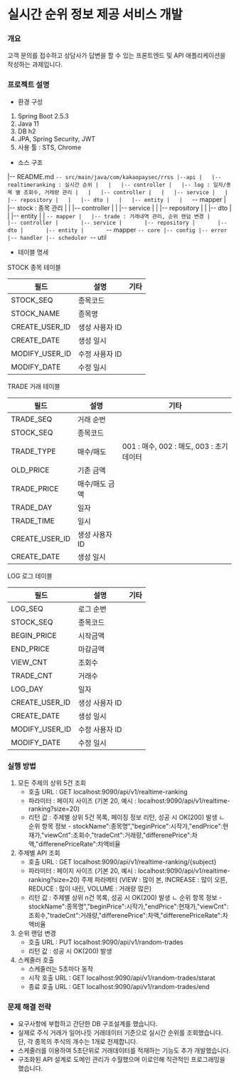 # 실시간 순위 정보 제공 서비스 개발
 
### 개요
고객 문의를 접수하고 상담사가 답변을 할 수 있는 프론트엔드 및 API 애플리케이션을 작성하는 과제입니다.


### 프로젝트 설명
* 환경 구성
1. Spring Boot 2.5.3
2. Java 11
3. DB h2
4. JPA, Spring Security, JWT
4. 사용 툴 : STS, Chrome

* 소스 구조

|-- README.md
`-- src/main/java/com/kakaopaysec/rrss
    |--api
    |   |-- realtimeranking : 실시간 순위
    |   |   |-- controller
    |   |-- log : 일자/종목 별 조회수, 거래량 관리
    |   |   |-- controller
	|   |   |-- service
	|	|   |-- repository
	|	|   |-- dto
	|	|   |-- entity
	|   |   `-- mapper
    |   |-- stock : 종목 관리
    |   |   |-- controller
	|   |   |-- service
	|	|   |-- repository
	|	|   |-- dto
	|	|   |-- entity
	|   |   `-- mapper
    |   |-- trade : 거래내역 관리, 순위 랜덤 변경
    |       |-- controller
	|       |-- service
	|		|-- repository
	|		|-- dto
	|		|-- entity
	|       `-- mapper
    `-- core
        |-- config
        |-- error
        |-- handler
        |-- scheduler
        `-- util
        
    
* 테이블 명세

STOCK 종목 테이블

| 필드           | 설명           | 기타 |
|----------------|----------------|------|
| STOCK_SEQ      | 종목코드       |      |
| STOCK_NAME     | 종목명         |      |
| CREATE_USER_ID | 생성 사용자 ID |      |
| CREATE_DATE    | 생성 일시      |      |
| MODIFY_USER_ID | 수정 사용자 ID |      |
| MODIFY_DATE    | 수정 일시      |      |


TRADE 거래 테이블

| 필드           | 설명           | 기타                   |
|----------------|----------------|------------------------|
| TRADE_SEQ      | 거래 순번      |                        |
| STOCK_SEQ      | 종목코드       |                        |
| TRADE_TYPE     | 매수/매도      | 001 : 매수, 002 : 매도, 003 : 초기데이터  |
| OLD_PRICE      | 기존 금액      |                        |
| TRADE_PRICE    | 매수/매도 금액                         |
| TRADE_DAY    	 | 일자         	|      				  |
| TRADE_TIME     | 일시			|    					  |
| CREATE_USER_ID | 생성 사용자 ID |                        |
| CREATE_DATE    | 생성 일시      |                        |


LOG 로그 테이블

| 필드           | 설명           | 기타 |
|----------------|----------------|------|
| LOG_SEQ        | 로그 순번      |      |
| STOCK_SEQ      | 종목코드       |      |
| BEGIN_PRICE    | 시작금액       |      |
| END_PRICE      | 마감금액       |      |
| VIEW_CNT       | 조회수         |      |
| TRADE_CNT      | 거래수         |      |
| LOG_DAY    	 | 일자         	|      |
| CREATE_USER_ID | 생성 사용자 ID  |      |
| CREATE_DATE    | 생성 일시      |      |
| MODIFY_USER_ID | 수정 사용자 ID |      |
| MODIFY_DATE    | 수정 일시      |      |


### 실행 방법
1. 모든 주제의 상위 5건 조회
	* 호출 URL : GET localhost:9090/api/v1/realtime-ranking
	* 파라미터 : 페이지 사이즈 (기본 20, 예시 : localhost:9090/api/v1/realtime-ranking?size=20)
	* 리턴 값 : 주제별 상위 5건 목록, 페이징 정보 리턴, 성공 시 OK(200) 발생
	  ㄴ 순위 항목 정보 - stockName":종목명","beginPrice":시작가,"endPrice":현재가,"viewCnt":조회수,"tradeCnt":거래량,"differenePrice":차액,"differenePriceRate":차액비율
2. 주제별 API 조회
	* 호출 URL : GET localhost:9090/api/v1/realtime-ranking/{subject}
	* 파라미터 : 페이지 사이즈 (기본 20, 예시 : localhost:9090/api/v1/realtime-ranking?size=20)
			  주제 파라메터 (VIEW : 많이 본,  INCREASE : 많이 오른, REDUCE : 많이 내린, VOLUME : 거래량 많은)
	* 리턴 값 : 주제별 상위 n건 목록, 성공 시 OK(200) 발생
	   ㄴ 순위 항목 정보 - stockName":종목명","beginPrice":시작가,"endPrice":현재가,"viewCnt":조회수,"tradeCnt":거래량,"differenePrice":차액,"differenePriceRate":차액비율
3. 순위 랜덤 변경
	* 호출 URL : PUT localhost:9090/api/v1/random-trades
	* 리턴 값 : 성공 시 OK(200) 발생
4. 스케줄러 호출
	* 스케줄러는 5초마다 동작 
	* 시작 호출 URL : GET localhost:9090/api/v1/random-trades/starat
	* 종료 호출 URL : GET localhost:9090/api/v1/random-trades/end


### 문제 해결 전략
- 요구사항에 부합하고 간단한 DB 구조설계를 했습니다.
- 실제로 주식 거래가 일어나듯 거래데이터 기준으로 실시간 순위를 조회했습니다. 단, 각 종목의 주식의 개수는 1개로 전제합니다.
- 스케줄러를 이용하여 5초단위로 거래데이터를 적재하는 기능도 추가 개발했습니다.
- 구조화된 API 설계로 도메인 관리가 수월했으며 이로인해 직관적인 프로그래밍을 했습니다.

